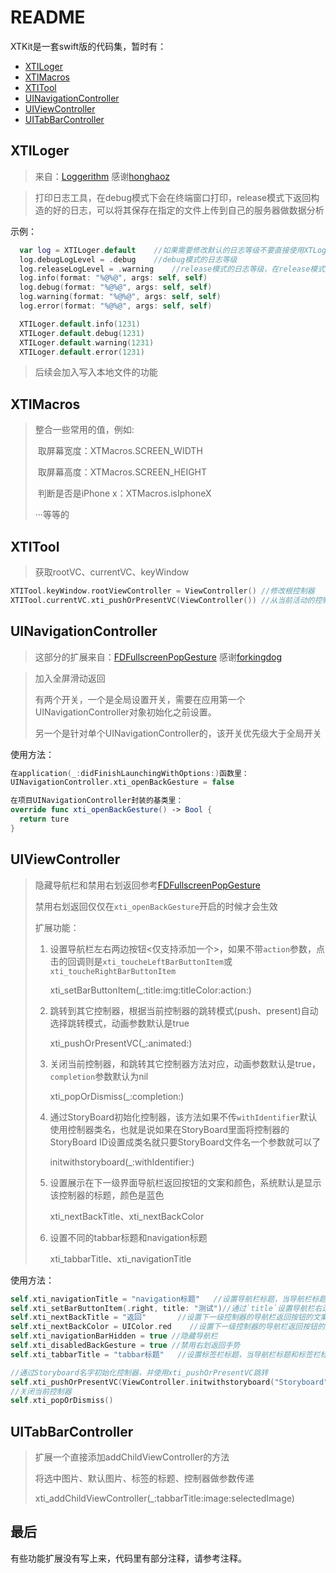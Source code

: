 # README

XTKit是一套swift版的代码集，暂时有：

- [XTILoger](#xtiloger)
- [XTIMacros](#xtimacros)
- [XTITool](#xtitool)
- [UINavigationController](#uinavigationcontroller)
- [UIViewController](#uiviewcontroller)
- [UITabBarController](#uitabbarcontroller)

## XTILoger

> 来自：[Loggerithm](https://github.com/honghaoz/Loggerithm) 感谢[honghaoz](https://github.com/honghaoz)

> 打印日志工具，在debug模式下会在终端窗口打印，release模式下返回构造的好的日志，可以将其保存在指定的文件上传到自己的服务器做数据分析

示例：

```swift
  var log = XTILoger.default	//如果需要修改默认的日志等级不要直接使用XTLoger.default
  log.debugLogLevel = .debug	//debug模式的日志等级
  log.releaseLogLevel = .warning	//release模式的日志等级，在release模式下只会构造日志不会打印在控制台，可以自己保存到本地
  log.info(format: "%@%@", args: self, self)
  log.debug(format: "%@%@", args: self, self)
  log.warning(format: "%@%@", args: self, self)
  log.error(format: "%@%@", args: self, self)

  XTILoger.default.info(1231)
  XTILoger.default.debug(1231)
  XTILoger.default.warning(1231)
  XTILoger.default.error(1231)
```

>后续会加入写入本地文件的功能

## XTIMacros

> 整合一些常用的值，例如:
>
> ​	取屏幕宽度：XTMacros.SCREEN_WIDTH
>
> ​	取屏幕高度：XTMacros.SCREEN_HEIGHT
>
> ​	判断是否是iPhone x：XTMacros.isIphoneX
>
> ···等等的

## XTITool

> 获取rootVC、currentVC、keyWindow

```swift
XTITool.keyWindow.rootViewController = ViewController()	//修改根控制器
XTITool.currentVC.xti_pushOrPresentVC(ViewController())	//从当前活动的控制器调转到ViewController，如果当前控制器在navigetionVC上那么久push，否则present
```

## UINavigationController

> 这部分的扩展来自：[FDFullscreenPopGesture](https://github.com/forkingdog/FDFullscreenPopGesture) 感谢[forkingdog](https://github.com/forkingdog)

> 加入全屏滑动返回
>
> 有两个开关，一个是全局设置开关，需要在应用第一个UINavigationController对象初始化之前设置。
>
> 另一个是针对单个UINavigationController的，该开关优先级大于全局开关

使用方法：

```swift
在application(_:didFinishLaunchingWithOptions:)函数里： 
UINavigationController.xti_openBackGesture = false

在项目UINavigationController封装的基类里：
override func xti_openBackGesture() -> Bool {
  return ture
}
```
## UIViewController

> 隐藏导航栏和禁用右划返回参考[FDFullscreenPopGesture](https://github.com/forkingdog/FDFullscreenPopGesture)
>
> 禁用右划返回仅仅在`xti_openBackGesture`开启的时候才会生效
>
> 扩展功能：
>
> 1. 设置导航栏左右两边按钮<仅支持添加一个>，如果不带`action`参数，点击的回调则是`xti_toucheLeftBarButtonItem`或`xti_toucheRightBarButtonItem`
>
>    xti_setBarButtonItem(_:title:img:titleColor:action:)
>
>  2. 跳转到其它控制器，根据当前控制器的跳转模式(push、present)自动选择跳转模式，动画参数默认是true
>
>      xti_pushOrPresentVC(_:animated:)
>
>  3.  关闭当前控制器，和跳转其它控制器方法对应，动画参数默认是true，`completion`参数默认为nil
>
>      xti_popOrDismiss(_:completion:)
>
>  4.   通过StoryBoard初始化控制器，该方法如果不传`withIdentifier`默认使用控制器类名，也就是说如果在StoryBoard里面将控制器的StoryBoard ID设置成类名就只要StoryBoard文件名一个参数就可以了
>
>       initwithstoryboard(_:withIdentifier:)
>
>  5.   设置展示在下一级界面导航栏返回按钮的文案和颜色，系统默认是显示该控制器的标题，颜色是蓝色
>
>       xti_nextBackTitle、xti_nextBackColor
>
> 6.  设置不同的tabbar标题和navigation标题
>
>      xti_tabbarTitle、xti_navigationTitle

使用方法：

```swift
self.xti_navigationTitle = "navigation标题"	//设置导航栏标题，当导航栏标题和标签栏标题的不一致时使用
self.xti_setBarButtonItem(.right, title: "测试")//通过`title`设置导航栏右边的按钮,也可以通过图片设置
self.xti_nextBackTitle = "返回"		//设置下一级控制器的导航栏返回按钮的文案
self.xti_nextBackColor = UIColor.red	//设置下一级控制器的导航栏返回按钮的颜色
self.xti_navigationBarHidden = true	//隐藏导航栏
self.xti_disabledBackGesture = true	//禁用右划返回手势
self.xti_tabbarTitle = "tabbar标题"	//设置标签栏标题，当导航栏标题和标签栏标题的不一致时使用

//通过Storyboard名字初始化控制器，并使用xti_pushOrPresentVC跳转
self.xti_pushOrPresentVC(ViewController.initwithstoryboard("Storyboard"))
//关闭当前控制器
self.xti_popOrDismiss()
```
## UITabBarController

> 扩展一个直接添加addChildViewController的方法
>
> 将选中图片、默认图片、标签的标题、控制器做参数传递
>
> xti_addChildViewController(_:tabbarTitle:image:selectedImage)

 

## 最后

有些功能扩展没有写上来，代码里有部分注释，请参考注释。